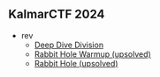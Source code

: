 ## KalmarCTF 2024

- rev
    + [Deep Dive Division](./rev/deep_dive_division/)
    + [Rabbit Hole Warmup (upsolved)](./rev/rabbit_hole_warmup/)
    + [Rabbit Hole (upsolved)](./rev/rabbit_hole/)